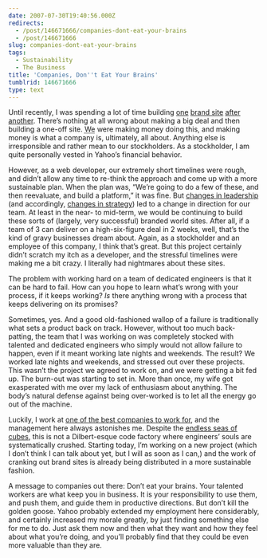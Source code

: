 ```yaml
---
date: 2007-07-30T19:40:56.000Z
redirects:
  - /post/146671666/companies-dont-eat-your-brains
  - /post/146671666
slug: companies-dont-eat-your-brains
tags:
  - Sustainability
  - The Business
title: 'Companies, Don''t Eat Your Brains'
tumblrid: 146671666
type: text
---
```

<p>Until recently, I was spending a lot of time building <a href="http://pirates.yahoo.com">one</a> <a href="http://harrypotter.yahoo.com">brand site</a> <a href="http://gta.yahoo.com">after</a> <a href="http://starwars.yahoo.com">another</a>.  There&rsquo;s nothing at all wrong about making a big deal and then building a one-off site.  <abbr title="Yahoo">We</abbr> were making money doing this, and making money is what a company is, ultimately, all about.  Anything else is irresponsible and rather mean to our stockholders.  As a stockholder, I am quite personally vested in Yahoo&rsquo;s financial behavior.</p>

<p>However, as a web developer, our extremely short timelines were rough, and didn&rsquo;t allow any time to re-think the approach and come up with a more sustainable plan.  When the plan was, &ldquo;We&rsquo;re going to do a few of these, and then reevaluate, and build a platform,&rdquo; it was fine.  But <a href="http://news.com.com/2100-1030_3-6191768.html">changes in leadership</a> (and accordingly, <a href="http://www.eweek.com/article2/0,1895,2159788,00.asp">changes in strategy</a>) led to a change in direction for our team.  At least in the near- to mid-term, we would be continuing to build these sorts of (largely, very successful) branded world sites.  After all, if a team of 3 can deliver on a high-six-figure deal in 2 weeks, well, that&rsquo;s the kind of gravy businesses dream about.  Again, as a stockholder and an employee of this company, I think that&rsquo;s great.  But this project certainly didn&rsquo;t scratch my itch as a developer, and the stressful timelines were making me a bit crazy.  I literally had nightmares about these sites.</p>

<p>The problem with working hard on a team of dedicated engineers is that it can be hard to fail.  How can you hope to learn what&rsquo;s wrong with your process, if it keeps working?  <em>Is</em> there anything wrong with a process that keeps delivering on its promises?</p>

<p>Sometimes, yes.  And a good old-fashioned wallop of a failure is traditionally what sets a product back on track.  However, without too much back-patting, the team that I was working on was completely stocked with talented and dedicated engineers who simply would not allow failure to happen, even if it meant working late nights and weekends.  The result?  We worked late nights and weekends, and stressed out over these projects.  This wasn&rsquo;t the project we agreed to work on, and we were getting a bit fed up.  The burn-out was starting to set in.  More than once, my wife got exasperated with me over my lack of enthusiasm about anything.  The body&rsquo;s natural defense against being over-worked is to let all the energy go out of the machine.</p>

<p>Luckily, I work at <a href="http://money.cnn.com/magazines/fortune/bestcompanies/2007/snapshots/44.html">one of the best companies to work for</a>, and the management here always astonishes me.  Despite the <a href="http://flickr.com/search/?w=all&amp;q=yahoo+cube">endless seas of cubes</a>, this is not a Dilbert-esque code factory where engineers&rsquo; souls are systematically crushed.  Starting today, I&rsquo;m working on a new project (which I don&rsquo;t think I can talk about yet, but I will as soon as I can,) and the work of cranking out brand sites is already being distributed in a more sustainable fashion.</p>

<p>A message to companies out there: Don&rsquo;t eat your brains.  Your talented workers are what keep you in business.  It is your responsibility to use them, and push them, and guide them in productive directions.  But don&rsquo;t kill the golden goose.  Yahoo probably extended my employment here considerably, and certainly increased my morale greatly, by just finding something else for me to do.  Just ask them now and then what they want and how they feel about what you&rsquo;re doing, and you&rsquo;ll probably find that they could be even more valuable than they are.</p>
